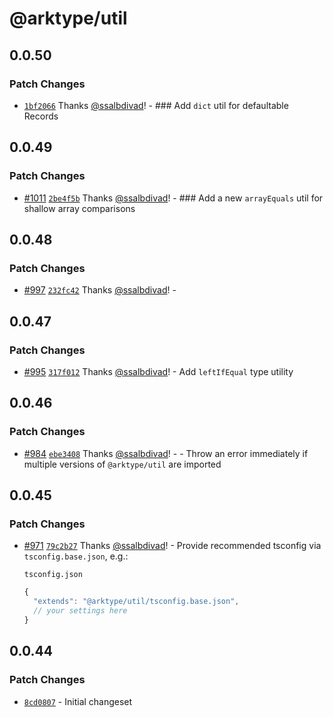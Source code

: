 # @arktype/util

## 0.0.50

### Patch Changes

- [`1bf2066`](https://github.com/arktypeio/arktype/commit/1bf2066800ce65edc918a24c251ce20f1ccf29f4) Thanks [@ssalbdivad](https://github.com/ssalbdivad)! - ### Add `dict` util for defaultable Records

## 0.0.49

### Patch Changes

- [#1011](https://github.com/arktypeio/arktype/pull/1011) [`2be4f5b`](https://github.com/arktypeio/arktype/commit/2be4f5b391d57ad47dc6f4c0e4c9d31ae6b550c5) Thanks [@ssalbdivad](https://github.com/ssalbdivad)! - ### Add a new `arrayEquals` util for shallow array comparisons

## 0.0.48

### Patch Changes

- [#997](https://github.com/arktypeio/arktype/pull/997) [`232fc42`](https://github.com/arktypeio/arktype/commit/232fc42af18e8412d0095293926077a9c50abdc6) Thanks [@ssalbdivad](https://github.com/ssalbdivad)! -

## 0.0.47

### Patch Changes

- [#995](https://github.com/arktypeio/arktype/pull/995) [`317f012`](https://github.com/arktypeio/arktype/commit/317f0122b1f2c0ba6e1de872f210490af75761af) Thanks [@ssalbdivad](https://github.com/ssalbdivad)! - Add `leftIfEqual` type utility

## 0.0.46

### Patch Changes

- [#984](https://github.com/arktypeio/arktype/pull/984) [`ebe3408`](https://github.com/arktypeio/arktype/commit/ebe3408e2310bc8f69eacd29e0d51c99c24d9471) Thanks [@ssalbdivad](https://github.com/ssalbdivad)! - - Throw an error immediately if multiple versions of `@arktype/util` are imported

## 0.0.45

### Patch Changes

- [#971](https://github.com/arktypeio/arktype/pull/971) [`79c2b27`](https://github.com/arktypeio/arktype/commit/79c2b276c3645ea51e7bae8fe4463f2f39ddabc8) Thanks [@ssalbdivad](https://github.com/ssalbdivad)! - Provide recommended tsconfig via `tsconfig.base.json`, e.g.:

  `tsconfig.json`

  ```ts
  {
  	"extends": "@arktype/util/tsconfig.base.json",
  	// your settings here
  }
  ```

## 0.0.44

### Patch Changes

- [`8cd0807`](https://github.com/arktypeio/arktype/commit/8cd080783fdbd8eefea54d5c04d99cd88b36c0eb) - Initial changeset
